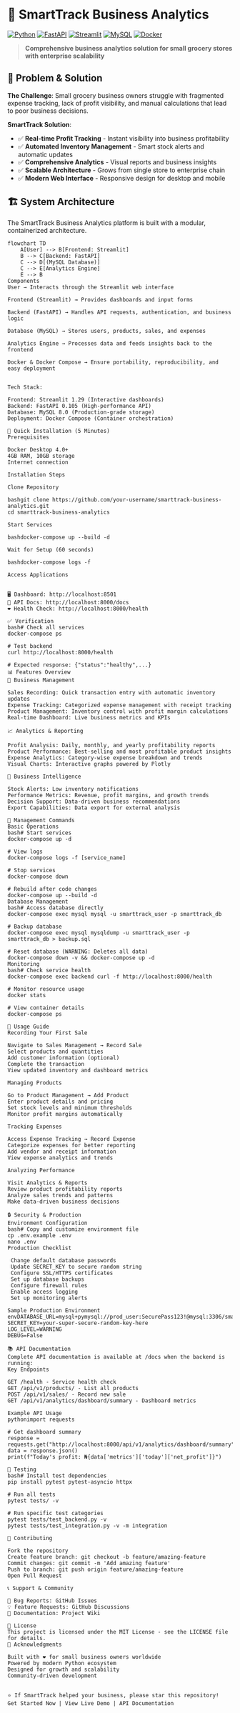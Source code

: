 # 🚀 SmartTrack Business Analytics

[![Python](https://img.shields.io/badge/Python-3.11-blue.svg)](https://python.org)
[![FastAPI](https://img.shields.io/badge/FastAPI-0.105-green.svg)](https://fastapi.tiangolo.com)
[![Streamlit](https://img.shields.io/badge/Streamlit-1.29-red.svg)](https://streamlit.io)
[![MySQL](https://img.shields.io/badge/MySQL-8.0-orange.svg)](https://mysql.com)
[![Docker](https://img.shields.io/badge/Docker-Ready-blue.svg)](https://docker.com)

> **Comprehensive business analytics solution for small grocery stores with enterprise scalability**

## 🎯 Problem & Solution

**The Challenge**: Small grocery business owners struggle with fragmented expense tracking, lack of profit visibility, and manual calculations that lead to poor business decisions.

**SmartTrack Solution**:
- ✅ **Real-time Profit Tracking** - Instant visibility into business profitability
- ✅ **Automated Inventory Management** - Smart stock alerts and automatic updates
- ✅ **Comprehensive Analytics** - Visual reports and business insights
- ✅ **Scalable Architecture** - Grows from single store to enterprise chain
- ✅ **Modern Web Interface** - Responsive design for desktop and mobile

## 🏗️ System Architecture

The SmartTrack Business Analytics platform is built with a modular, containerized architecture.

```mermaid
flowchart TD
    A[User] --> B[Frontend: Streamlit]
    B --> C[Backend: FastAPI]
    C --> D[(MySQL Database)]
    C --> E[Analytics Engine]
    E --> B
Components
User → Interacts through the Streamlit web interface

Frontend (Streamlit) → Provides dashboards and input forms

Backend (FastAPI) → Handles API requests, authentication, and business logic

Database (MySQL) → Stores users, products, sales, and expenses

Analytics Engine → Processes data and feeds insights back to the frontend

Docker & Docker Compose → Ensure portability, reproducibility, and easy deployment


Tech Stack:

Frontend: Streamlit 1.29 (Interactive dashboards)
Backend: FastAPI 0.105 (High-performance API)
Database: MySQL 8.0 (Production-grade storage)
Deployment: Docker Compose (Container orchestration)

🚀 Quick Installation (5 Minutes)
Prerequisites

Docker Desktop 4.0+
4GB RAM, 10GB storage
Internet connection

Installation Steps

Clone Repository

bashgit clone https://github.com/your-username/smarttrack-business-analytics.git
cd smarttrack-business-analytics

Start Services

bashdocker-compose up --build -d

Wait for Setup (60 seconds)

bashdocker-compose logs -f

Access Applications


🖥️ Dashboard: http://localhost:8501
🔧 API Docs: http://localhost:8000/docs
❤️ Health Check: http://localhost:8000/health

✅ Verification
bash# Check all services
docker-compose ps

# Test backend
curl http://localhost:8000/health

# Expected response: {"status":"healthy",...}
📊 Features Overview
💼 Business Management

Sales Recording: Quick transaction entry with automatic inventory updates
Expense Tracking: Categorized expense management with receipt tracking
Product Management: Inventory control with profit margin calculations
Real-time Dashboard: Live business metrics and KPIs

📈 Analytics & Reporting

Profit Analysis: Daily, monthly, and yearly profitability reports
Product Performance: Best-selling and most profitable product insights
Expense Analytics: Category-wise expense breakdown and trends
Visual Charts: Interactive graphs powered by Plotly

🎯 Business Intelligence

Stock Alerts: Low inventory notifications
Performance Metrics: Revenue, profit margins, and growth trends
Decision Support: Data-driven business recommendations
Export Capabilities: Data export for external analysis

🔧 Management Commands
Basic Operations
bash# Start services
docker-compose up -d

# View logs  
docker-compose logs -f [service_name]

# Stop services
docker-compose down

# Rebuild after code changes
docker-compose up --build -d
Database Management
bash# Access database directly
docker-compose exec mysql mysql -u smarttrack_user -p smarttrack_db

# Backup database
docker-compose exec mysql mysqldump -u smarttrack_user -p smarttrack_db > backup.sql

# Reset database (WARNING: Deletes all data)
docker-compose down -v && docker-compose up -d
Monitoring
bash# Check service health
docker-compose exec backend curl -f http://localhost:8000/health

# Monitor resource usage
docker stats

# View container details
docker-compose ps

📱 Usage Guide
Recording Your First Sale

Navigate to Sales Management → Record Sale
Select products and quantities
Add customer information (optional)
Complete the transaction
View updated inventory and dashboard metrics

Managing Products

Go to Product Management → Add Product
Enter product details and pricing
Set stock levels and minimum thresholds
Monitor profit margins automatically

Tracking Expenses

Access Expense Tracking → Record Expense
Categorize expenses for better reporting
Add vendor and receipt information
View expense analytics and trends

Analyzing Performance

Visit Analytics & Reports
Review product profitability reports
Analyze sales trends and patterns
Make data-driven business decisions

🔒 Security & Production
Environment Configuration
bash# Copy and customize environment file
cp .env.example .env
nano .env
Production Checklist

 Change default database passwords
 Update SECRET_KEY to secure random string
 Configure SSL/HTTPS certificates
 Set up database backups
 Configure firewall rules
 Enable access logging
 Set up monitoring alerts

Sample Production Environment
envDATABASE_URL=mysql+pymysql://prod_user:SecurePass123!@mysql:3306/smarttrack_prod
SECRET_KEY=your-super-secure-random-key-here
LOG_LEVEL=WARNING
DEBUG=False

📚 API Documentation
Complete API documentation is available at /docs when the backend is running:
Key Endpoints

GET /health - Service health check
GET /api/v1/products/ - List all products
POST /api/v1/sales/ - Record new sale
GET /api/v1/analytics/dashboard/summary - Dashboard metrics

Example API Usage
pythonimport requests

# Get dashboard summary
response = requests.get("http://localhost:8000/api/v1/analytics/dashboard/summary")
data = response.json()
print(f"Today's profit: ₦{data['metrics']['today']['net_profit']}")

🧪 Testing
bash# Install test dependencies
pip install pytest pytest-asyncio httpx

# Run all tests
pytest tests/ -v

# Run specific test categories
pytest tests/test_backend.py -v
pytest tests/test_integration.py -v -m integration

🤝 Contributing

Fork the repository
Create feature branch: git checkout -b feature/amazing-feature
Commit changes: git commit -m 'Add amazing feature'
Push to branch: git push origin feature/amazing-feature
Open Pull Request

📞 Support & Community

🐛 Bug Reports: GitHub Issues
💡 Feature Requests: GitHub Discussions
📖 Documentation: Project Wiki

📄 License
This project is licensed under the MIT License - see the LICENSE file for details.
🎉 Acknowledgments

Built with ❤️ for small business owners worldwide
Powered by modern Python ecosystem
Designed for growth and scalability
Community-driven development


⭐ If SmartTrack helped your business, please star this repository!
Get Started Now | View Live Demo | API Documentation
